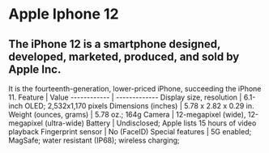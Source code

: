 # Apple Iphone 12
## **The iPhone 12** is a smartphone designed, developed, marketed, produced, and sold by Apple Inc.
It is the fourteenth-generation, lower-priced iPhone, succeeding the iPhone 11.
Feature | Value
------------ | -------------
Display size, resolution | 6.1-inch OLED; 2,532x1,170 pixels
Dimensions (inches) | 5.78 x 2.82 x 0.29 in.
Weight (ounces, grams) | 5.78 oz.; 164g
Camera | 12-megapixel (wide), 12-megapixel (ultra-wide)
Battery | Undisclosed; Apple lists 15 hours of video playback
Fingerprint sensor | No (FaceID)
Special features | 5G enabled; MagSafe; water resistant (IP68); wireless charging;

